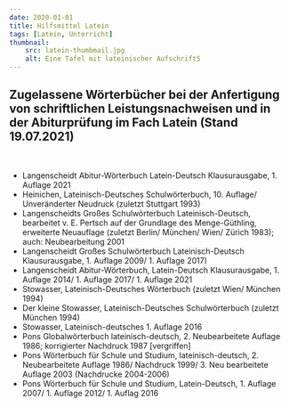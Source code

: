 ```yaml
---
date: 2020-01-01
title: Hilfsmittel Latein
tags: [Latein, Unterricht]
thumbnail:
    src: latein-thumbmail.jpg
    alt: Eine Tafel mit lateinischer AufschriftS
---
```


<h2>Zugelassene Wörterbücher bei der Anfertigung von schriftlichen Leistungsnachweisen und in der Abiturprüfung im Fach Latein (Stand 19.07.2021)</h2>
<br>

<ul>
    <li>Langenscheidt Abitur-Wörterbuch Latein-Deutsch Klausurausgabe, 1. Auflage 2021</li>
    <li>Heinichen, Lateinisch-Deutsches Schulwörterbuch, 10. Auflage/ Unveränderter Neudruck (zuletzt Stuttgart 1993)</li>
    <li>Langenscheidts Großes Schulwörterbuch Lateinisch-Deutsch, bearbeitet v. E. Pertsch auf der Grundlage des Menge-Güthling, erweiterte Neuauflage (zuletzt Berlin/ München/ Wien/ Zürich 1983); auch: Neubearbeitung 2001</li>
    <li>Langenscheidt Großes Schulwörterbuch Lateinisch-Deutsch Klausurausgabe, 1. Auflage 2009/ 1. Auflage 2017)</li>
    <li>Langenscheidt Abitur-Wörterbuch, Latein-Deutsch Klausurausgabe, 1. Auflage 2014/ 1. Auflage 2017/ 1. Auflage 2021</li>
    <li>Stowasser, Lateinisch-Deutsches Wörterbuch (zuletzt Wien/ München 1994)</li>
    <li>Der kleine Stowasser, Lateinisch-Deutsches Schulwörterbuch (zuletzt München 1994)</li>
    <li>Stowasser, Lateinisch-deutsches 1. Auflage 2016</li>
    <li>Pons Globalwörterbuch lateinisch-deutsch, 2. Neubearbeitete Auflage 1986; korrigierter Nachdruck 1987 [vergriffen]</li>
    <li>Pons Wörterbuch für Schule und Studium, lateinisch-deutsch, 2. Neubearbeitete Auflage 1986/ Nachdruck 1999/ 3. Neu bearbeitete Auflage 2003 (Nachdrucke 2004-2006)</li>
    <li>Pons Wörterbuch für Schule und Studium, Latein-Deutsch, 1. Auflage 2007/ 1. Auflage 2012/ 1. Auflag 2016</li>
</ul>